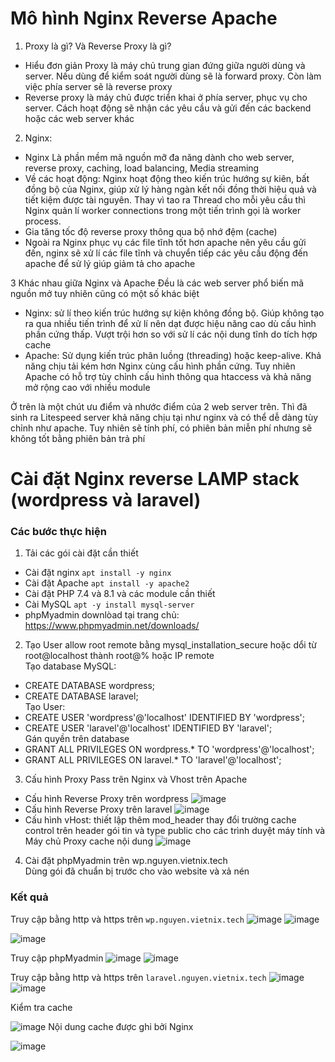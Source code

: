 # Mô hình Nginx Reverse Apache
1. Proxy là gì? Và Reverse Proxy là gì?
- Hiểu đơn giản Proxy là máy chủ trung gian đứng giữa người dùng và server. Nếu dùng để kiểm soát người dùng sẽ là forward proxy. Còn làm việc phía server sẽ là reverse proxy
- Reverse proxy là máy chủ được triển khai ở phía server, phục vụ cho server. Cách hoạt động sẽ nhận các yêu cầu và gửi đến các backend hoặc các web server khác
2. Nginx:
- Nginx Là phần mềm mã nguồn mỡ đa năng dành cho web server, reverse proxy, caching, load balancing, Media streaming
- Về các hoạt động: Nginx hoạt động theo kiến trúc hướng sự kiên, bất đồng bộ của Nginx, giúp xử lý hàng ngàn kết nối đồng thời hiệu quả và tiết kiệm được tài nguyên. Thay vì tao ra Thread cho mỗi yêu cầu thì Nginx quản lí worker connections trong một tiến trình gọi là worker process.
- Gia tăng tốc độ reverse proxy thông qua bộ nhớ đệm (cache)
- Ngoài ra Nginx phục vụ các file tĩnh tốt hơn apache nên yêu cầu gửi đến, nginx sẽ xử lí các file tĩnh và chuyển tiếp các yêu cầu động đến apache để sử lý giúp giảm tả cho apache

3 Khác nhau giữa Nginx và Apache
Đều là các web server phổ biến mã nguồn mở tuy nhiên cũng có một số khác biệt 
- Nginx: sử lí theo kiến trúc hướng sự kiện không đồng bộ. Giúp không tạo ra qua nhiều tiến trình để xử lí nên dạt được hiệu năng cao dù cấu hình phần cứng thấp. Vượt trội hơn so với sử lí các nội dung tĩnh do tích hợp cache
- Apache: Sử dụng kiến trúc phân luồng (threading) hoặc keep-alive. Khả năng chịu tải kém hơn Nginx cùng cấu hình phần cứng. Tuy nhiên Apache có hỗ trợ tùy chỉnh cấu hình thông qua htaccess và khả năng mở rộng cao với nhiều  module


Ở trên là một chút ưu điểm và nhước điểm của 2 web server trên. Thì đã sinh ra Litespeed server khả năng chịu tại như nginx và có thể dễ dàng tùy chỉnh như apache. Tuy nhiên sẽ tính phí, có phiên bản miễn phí nhưng sẽ không tốt bằng phiên bản trả phí


# Cài đặt Nginx reverse LAMP stack (wordpress và laravel)
### Các bước thực hiện
1. Tải các gói cài đặt cần thiết
- Cài đặt nginx ```apt install -y nginx ```
- Cài đặt Apache ```apt install -y apache2```
- Cài đặt PHP 7.4 và 8.1 và các module cần thiết
- Cài MySQL ```apt -y install mysql-server```
- phpMyadmin downlòad tại trang chủ: https://www.phpmyadmin.net/downloads/
2. Tạo User
allow root remote bằng mysql_installation_secure  hoặc dổi từ root@localhost thành root@% hoặc IP remote  
Tạo database MySQL: 
- CREATE DATABASE wordpress;
- CREATE DATABASE laravel;  
Tạo User: 
- CREATE USER 'wordpress'@'localhost'  IDENTIFIED BY  'wordpress';
- CREATE USER 'laravel'@'localhost' IDENTIFIED BY 'laravel';  
Gán quyền trên database
- GRANT ALL PRIVILEGES ON wordpress.* TO 'wordpress'@'localhost';
- GRANT ALL PRIVILEGES ON laravel.* TO 'laravel'@'localhost';
3. Cấu hình Proxy Pass trên Nginx và Vhost trên Apache
- Cấu hình Reverse Proxy trên wordpress
![image](https://github.com/user-attachments/assets/55969dac-a37f-4271-8616-85406ad2bc03)
- Cấu hình Reverse Proxy trên laravel
![image](https://github.com/user-attachments/assets/e21be8f6-e32e-41d9-ae72-9958d0f6ee08)
- Cấu hình vHost: thiết lập thêm mod_header thay đổi trường cache control trên header gói tin và type public cho các trình duyệt máy tính và Máy chủ Proxy cache nội dung
![image](https://github.com/user-attachments/assets/53a73a5f-b803-434f-a37a-f4c2b6e76f01)



4. Cài đặt phpMyadmin trên wp.nguyen.vietnix.tech  
Dùng gói đã chuẩn bị trước cho vào website và xả nén

### Kết quả

Truy cập bằng http và https trên ```wp.nguyen.vietnix.tech```
![image](https://github.com/user-attachments/assets/ba521f6c-f5bb-435b-a64b-343d33828d0c)
![image](https://github.com/user-attachments/assets/eeae65eb-7d6f-4245-b160-cbfe07f63064)

![image](https://github.com/user-attachments/assets/17f26d9c-8b2f-43f3-ad50-7237b70bddf2)

Truy cập phpMyadmin 
![image](https://github.com/user-attachments/assets/45c93892-215e-4224-9f8e-92784c4cd4af)
![image](https://github.com/user-attachments/assets/2a36405c-d341-4ba3-b16f-64128ca99137)


Truy cập bằng http và https trên ```laravel.nguyen.vietnix.tech```
![image](https://github.com/user-attachments/assets/27c76521-1300-455b-b708-4be570c412a2)
![image](https://github.com/user-attachments/assets/cde3df7d-5e18-4c0b-94f3-d71003dc3548)

Kiểm tra cache

![image](https://github.com/user-attachments/assets/dcc7089a-ec96-411e-850a-40d89518720b)
Nội dung cache được ghi bởi Nginx

![image](https://github.com/user-attachments/assets/b6adffe1-273c-4c67-a8f2-01dc4bef15f5)











